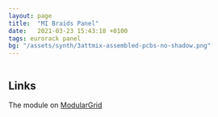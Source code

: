 ```yaml
---
layout: page
title:  "MI Braids Panel"
date:   2021-03-23 15:43:18 +0100
tags: eurorack panel
bg: "/assets/synth/3attmix-assembled-pcbs-no-shadow.png"
---
```

![]()

## Links

The module on [ModularGrid]()